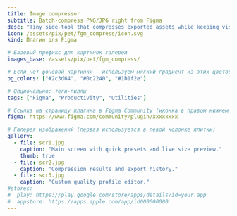 ```yaml
---
title: Image compressor
subtitle: Batch‑compress PNG/JPG right from Figma
desc: "Tiny side‑tool that compresses exported assets while keeping visual quality. Handy for UI mockups, banners and any heavy imagery."
icon: /assets/pix/pet/fgm_compress/icon.svg
kind: Плагин для Figma

# Базовый префикс для картинок галереи
images_base: /assets/pix/pet/fgm_compress/

# Если нет фоновой картинки — используем мягкий градиент из этих цветов
bg_colors: ["#2c3d64", "#0c2240", "#1b1f2e"]

# Опционально: теги‑пиллы
tags: ["Figma", "Productivity", "Utilities"]

# Ссылка на страницу плагина в Figma Community (иконка в правом нижнем углу плитки)
figma: https://www.figma.com/community/plugin/xxxxxxxx

# Галерея изображений (первая используется в левой колонке плитки)
gallery:
  - file: scr1.jpg
    caption: "Main screen with quick presets and live size preview."
    thumb: true
  - file: scr2.jpg
    caption: "Compression results and export history."
  - file: scr3.jpg
    caption: "Custom quality profile editor."
#stores:
#  play: https://play.google.com/store/apps/details?id=your.app
#  appstore: https://apps.apple.com/app/id000000000
---
```

